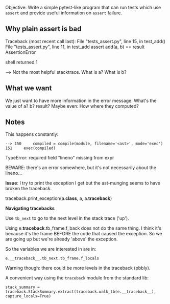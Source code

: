 
Objective: Write a simple pytest-like program that can run tests which use `assert` and provide useful information on `assert` failure.


## Why plain assert is bad


Traceback (most recent call last):
  File "tests_assert.py", line 15, in <module>
    test_add()
  File "tests_assert.py", line 11, in test_add
    assert add(a, b) == result
AssertionError

shell returned 1


--> Not the most helpful stacktrace. What is a? What is b? 

## What we want

We just want to have more information in the error message: What's the value of a? b? result?
Maybe even: How where they computed?




## Notes

This happens constantly:

    --> 150     compiled = compile(module, filename='<ast>', mode='exec')
    151     exec(compiled)

TypeError: required field "lineno" missing from expr

BEWARE: there's an error somewhere, but it's not necessarily about the lineno...



**Issue**: I try to print the exception I get but the ast-munging seems to have broken the traceback.

traceback.print_exception(a.__class__, a, a.__traceback__)






**Navigating tracebacks**

Use `tb_next` to go to the next level in the stack trace ('up').

Using e.__traceback__.tb_frame.f_back does not do the same thing.
I think it's because it's the frame BEFORE the code that caused the exception. So we are going up but we're already 'above' the exception.

So the variables we are interested in are in:

    e.__traceback__.tb_next.tb_frame.f_locals

Warning though: there could be more levels in the traceback (pbbly).


A convenient way using the `traceback` module from the standard lib:

    stack_summary = traceback.StackSummary.extract(traceback.walk_tb(e.__traceback__), capture_locals=True)


